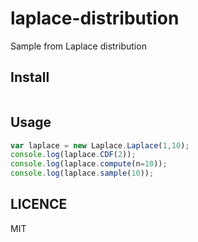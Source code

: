 # laplace-distribution

Sample from Laplace distribution

## Install
``` npm install laplace-distribution
```

## Usage
```javascript
var laplace = new Laplace.Laplace(1,10);
console.log(laplace.CDF(2));
console.log(laplace.compute(n=10));
console.log(laplace.sample(10));
```

## LICENCE
MIT
